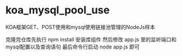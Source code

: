 # koa_mysql_pool_use
KOA框架GET、POST使用和mysql使用链接池管理的NodeJs样本

克隆完仓库先执行 npm install 安装库组件
然后修改 app.js 里的监听端口和 mysql配置以及查询语句
最后命令行启动 node app.js 即可
